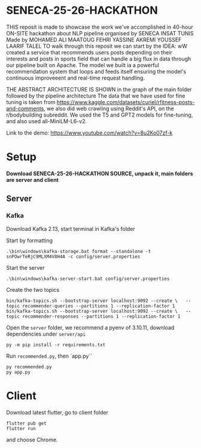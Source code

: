 # SENECA-25-26-HACKATHON
THIS reposit is made to showcase the work we've accomplished in 40-hour  ON-SITE hackathon about NLP pipeline organised by SENECA  INSAT TUNIS 
Made by MOHAMED ALI MAATOUG
FEHRI YASSINE
AKREMI YOUSSEF
LAARIF TALEL
TO walk through this reposit we can start by the IDEA:
wW created a service that recommends users posts depending on their interests  and posts in sports field that can handle a big flux in data through our pipeline built on Apache. The model we built ia a powerful recommendation system that loops and feeds itself ensuring the model's continuous improveeent and real-time request handling.

THE ABSTRACT ARCHITECTURE IS SHOWN in the graph of the main folder followed by the pipeline architecture
The data that we have used for fine tuning is taken from https://www.kaggle.com/datasets/curiel/rfitness-posts-and-comments, we also did web crawling using Reddit's API, on the r/bodybuilding subreddit.
We used the T5 and GPT2 models for fine-tuning, and also used all-MiniLM-L6-v2.

Link to the demo: https://www.youtube.com/watch?v=8u2Ko07zf-k

# Setup

**Download SENECA-25-26-HACKATHON SOURCE, unpack it, main folders are server and client**


## Server
### Kafka
Download Kafka 2.13, start terminal in Kafka's folder

Start by formatting
```
.\bin\windows\kafka-storage.bat format --standalone -t snPOwrTeRjC9MLXM4V8H4A -c config/server.properties
```

Start the server 
```
.\bin\windows\kafka-server-start.bat config/server.properties
```

Create the two topics
```
bin/kafka-topics.sh --bootstrap-server localhost:9092 --create \   --topic recommender-queries --partitions 1 --replication-factor 1
bin/kafka-topics.sh --bootstrap-server localhost:9092 --create \   --topic recommender-responses --partitions 1 --replication-factor 1
```

Open the `server` folder, we recommend a pyenv of 3.10.11, download dependencies under `server/api`
```
py -m pip install -r requirements.txt
```

Run `recommended.py`, then `app.py``
```
py recommended.py
py app.py
```

# Client
Download latest flutter, go to client folder
```
flutter pub get
flutter run
```
and choose Chrome.




